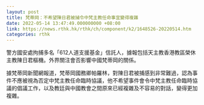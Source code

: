 ```yaml
---
layout: post
title: 梵蒂岡：不希望陳日君被捕令中梵主教任命事宜變得複雜
date: 2022-05-14 13:47:49.000000000 +08:00
link: https://news.rthk.hk/rthk/ch/component/k2/1648526-20220514.htm
categories: rthk
---
```


警方國安處拘捕多名「612人道支援基金」信託人，據報包括天主教香港教區榮休主教陳日君樞機。外界關注會否影響中國梵蒂岡的關係。

據梵蒂岡新聞網報道，梵蒂岡國務卿帕羅林，對陳日君被捕感到非常難過，認為事件不應被視為否定中梵主教任命臨時協議，他不希望事件會令中梵主教任命臨時協議的倡議工作，以及教廷與中國教會之間原來已經複雜及不容易的對話，變得更加複雜。
 
